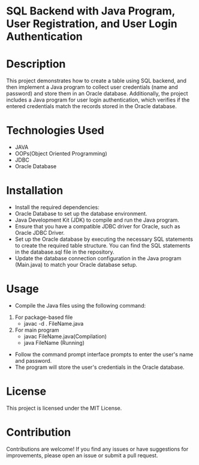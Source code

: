 # SQL Backend with Java Program, User Registration, and User Login Authentication

# Description
 This project demonstrates how to create a table using SQL backend, and then implement a Java program to collect user credentials (name and password) and store them 
 in an Oracle database. Additionally, the project includes a Java program for user login authentication, which verifies if the entered credentials match the records 
 stored in the Oracle database.

# Technologies Used
* JAVA
* OOPs(Object Oriented Programming)
* JDBC
* Oracle Database

# Installation
* Install the required dependencies:
* Oracle Database to set up the database environment.
* Java Development Kit (JDK) to compile and run the Java program.
* Ensure that you have a compatible JDBC driver for Oracle, such as Oracle JDBC Driver.
* Set up the Oracle database by executing the necessary SQL statements to create the required table structure. You can find the SQL statements in the database.sql 
  file in the repository.
* Update the database connection configuration in the Java program (Main.java) to match your Oracle database setup.

# Usage
  * Compile the Java files using the following command: 
   1. For package-based file
      * javac -d . FileName.java
   2. For main program
      * javac FileName.java(Compilation)
      * java FileName (Running)
* Follow the command prompt interface prompts to enter the user's name and password.
* The program will store the user's credentials in the Oracle database.

# License
  This project is licensed under the MIT License.

# Contribution
  Contributions are welcome! If you find any issues or have suggestions for improvements, please open an issue or submit a pull request.

